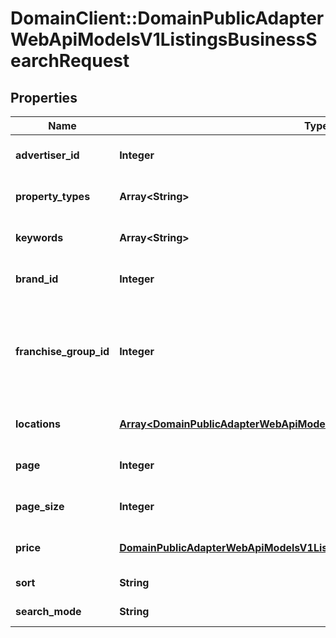 # DomainClient::DomainPublicAdapterWebApiModelsV1ListingsBusinessSearchRequest

## Properties
Name | Type | Description | Notes
------------ | ------------- | ------------- | -------------
**advertiser_id** | **Integer** | AdvertiserId e.g. An Agency ID | [optional] 
**property_types** | **Array&lt;String&gt;** | Listing property types | [optional] 
**keywords** | **Array&lt;String&gt;** | Search listings by keyword | [optional] 
**brand_id** | **Integer** | The franchise brand ID | [optional] 
**franchise_group_id** | **Integer** | The franchise group ID. A franchise group owns multiple franchise brands. | [optional] 
**locations** | [**Array&lt;DomainPublicAdapterWebApiModelsV1ListingsBusinessLocationSearch&gt;**](DomainPublicAdapterWebApiModelsV1ListingsBusinessLocationSearch.md) | Location search criteria | [optional] 
**page** | **Integer** | Search result page number | [optional] 
**page_size** | **Integer** | Search results page size | [optional] 
**price** | [**DomainPublicAdapterWebApiModelsV1ListingsBusinessPriceSearch**](DomainPublicAdapterWebApiModelsV1ListingsBusinessPriceSearch.md) | Price search criteria | [optional] 
**sort** | **String** | Sorting order | [optional] 
**search_mode** | **String** | Search mode | [optional] 


